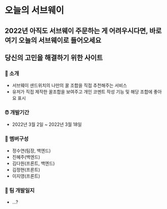 # 오늘의 서브웨이
## 2022년 아직도 서브웨이 주문하는 게 어려우시다면, 바로 여기 오늘의 서브웨이로 들어오세요<br><br>당신의 고민을 해결하기 위한 사이트


### 🥪 소개
+ 서브웨이 샌드위치의 나만의 꿀 조합을 직접 추천해주는 서비스
+ 유저가 직접 제작한 꿀조합을 보여주고 개인 코멘트 작성 기능 및 해당 조합에 좋아요 표시


### ⏰ 개발기간
+ 2022년 3월 2일 ~ 2022년 3월 18일


### 👥 멤버구성
+ 정수연(팀장, 백엔드)
+ 진혜주(백엔드)
+ 김다원(프론트, 백엔드)
+ 김정현(프론트)
+ 이지영(프론트)

### 📖 팀 개발일지
+ ...?
